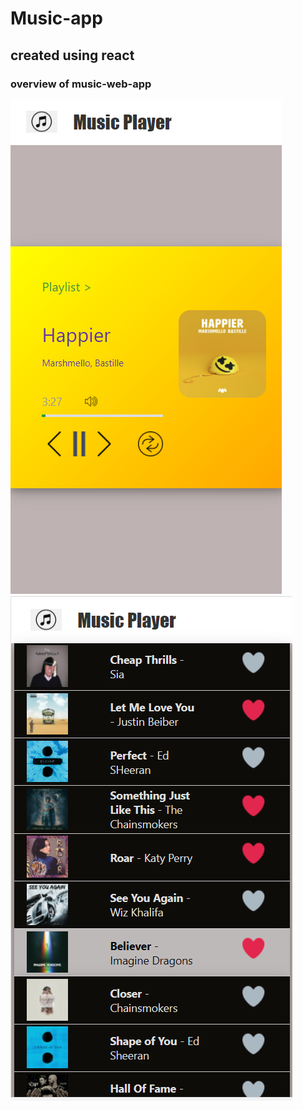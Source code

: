 # Music-app
## created using react
### overview of music-web-app
<p><img src="static/images/Screenshot (4).png"> &emsp; &emsp; <img src="static/images/Screenshot (3).png"> </p>

